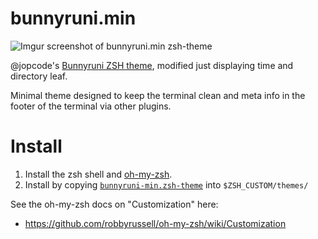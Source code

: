 # bunnyruni.min

![Imgur screenshot of bunnyruni.min zsh-theme](https://i.imgur.com/IgeeN9J.png)

@jopcode's [Bunnyruni ZSH theme](https://github.com/jopcode/oh-my-zsh-bunnyruni-theme), modified just displaying time and directory leaf. 

Minimal theme designed to keep the terminal clean and meta info in the footer of the terminal via other plugins.

# Install

1. Install the zsh shell and [oh-my-zsh](https://github.com/robbyrussell/oh-my-zsh).
2. Install by copying [`bunnyruni-min.zsh-theme`](https://github.com/mikeumus/bunnyruni.min/blob/master/bunnyruni-min.zsh-theme) into `$ZSH_CUSTOM/themes/`

See the oh-my-zsh docs on "Customization" here: 
 - https://github.com/robbyrussell/oh-my-zsh/wiki/Customization
